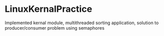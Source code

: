 # LinuxKernalPractice
Implemented kernal module, multithreaded sorting application, solution to producer/consumer problem using semaphores
